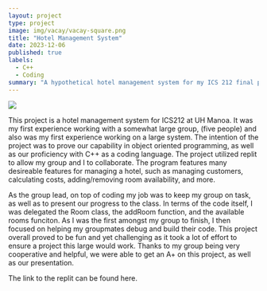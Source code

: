 ```yaml
---
layout: project
type: project
image: img/vacay/vacay-square.png
title: "Hotel Management System"
date: 2023-12-06
published: true
labels:
  - C++
  - Coding
summary: "A hypothetical hotel management system for my ICS 212 final project."
---
```


<img class="img-fluid" src="../img/vacay/vacay-home-page.png">

This project is a hotel management system for ICS212 at UH Manoa. It was my first experience working with a somewhat large group, (five people) and also was my first experience working on a large system. The intention of the project was to prove our capability in object oriented programming, as well as our proficiency with C++ as a coding language. The project utilized replit to allow my group and I to collaborate. The program features many desireable features for managing a hotel, such as managing customers, calculating costs, adding/removing room availability, and more. 

As the group lead, on top of coding my job was to keep my group on task, as well as to present our progress to the class. In terms of the code itself, I was delegated the Room class, the addRoom function, and the available rooms funciton. As I was the first amongst my group to finish, I then focused on helping my groupmates debug and build their code. This project overall proved to be fun and yet challenging as it took a lot of effort to ensure a project this large would work. Thanks to my group being very cooperative and helpful, we were able to get an A+ on this project, as well as our presentation. 

The link to the replit can be found here. 
